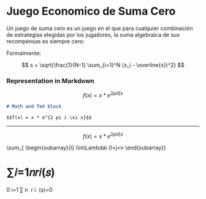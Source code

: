 ﻿---
cover: ../../.gitbook/assets/tcw-wip-banner.jpg
coverY: 0
---

# Juego Economico de Suma Cero

Un juego de suma cero es un juego en el que para cualquier combinación de estrategias elegidas por los jugadores, la suma algebraica de sus recompensas es siempre cero:

Formalmente:

$$
s = \sqrt{\frac{1}{N-1} \sum_{i=1}^N (x_i - \overline{x})^2}
$$



### Representation in Markdown

$$f(x) = x * e^{2 pi i \xi x}$$

```markdown
# Math and TeX block

$$f(x) = x * e^{2 pi i \xi x}$$
```

***









$$f(x) = x * e^{2 pi i \xi x}$$

\sum_{
\begin{subarray}{l}
   i\in\Lambda\\
   0<j<n
\end{subarray}}

∑𝑖=1𝑛𝑟𝑖(𝑠)
=
0
i=1
∑
n
​
 r 
i
​
 (s)=0